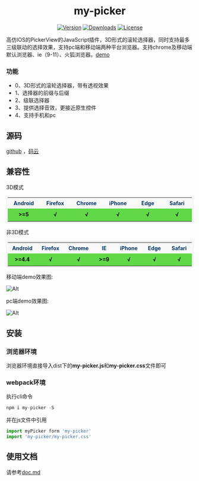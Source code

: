 <h1 align="center">my-picker</h1>
<p class="mydoc_api_npm-info" align="center">
            <a href="https://www.npmjs.com/package/my-picker"><img src="https://img.shields.io/npm/v/my-picker.svg" alt="Version"></a>
            <a href="https://www.npmjs.com/package/my-picker"><img src="https://img.shields.io/npm/dm/my-picker.svg" alt="Downloads"></a>
            <a href="https://www.npmjs.com/package/my-picker"><img src="https://img.shields.io/npm/l/my-picker.svg" alt="License"></a>
        </p>

高仿IOS的PickerView的JavaScript插件，3D形式的滚轮选择器，同时支持最多三级联动的选择效果，支持pc端和移动端两种平台浏览器。支持chrome及移动端默认浏览器、ie（9-11）、火狐浏览器。[demo](https://laden666666.github.io/my-picker/ "") 


### 功能
*   0、3D形式的滚轮选择器，带有透视效果
*   1、选择器的前缀与后缀
*   2、级联选择器
*   3、提供选择音效，更接近原生控件
*   4、支持手机和pc


## 源码

[github](https://github.com/laden666666/my-picker "") ，[码云](https://gitee.com/laden666666/my-picker "") 



## 兼容性

3D模式

<center>
    <table cellspacing="1" style="margin: 0 auto;font-size: 14px;background-color: #f9f9f9;color: #036;padding: 3px;border-radius: 4px;border: 1px solid rgba(220, 220, 220, .5);">
        <colgroup width="100" span="6" align="center"></colgroup>
        <tr style="height: 30px;">
            <th align="center">Android</td><th align="center">Firefox</td><th align="center">Chrome</td><th align="center">iPhone</td><th align="center">Edge</td><th align="center">Safari</td>
        </tr>
        <tr style="color: #000;line-height: 28px;font-weight: bold;">
            <td align="center" style="background-color: #60d848">>=5</td><td align="center" style="background-color: #60d848">√</td><td align="center" style="background-color: #60d848">√</td><td align="center" style="background-color: #60d848">√</td><td align="center" style="background-color: #60d848">√</td><td align="center" style="background-color: #60d848">√</td>
        </tr>
    </table>
</center>


非3D模式

<center>
    <table cellspacing="1" style="margin: 0 auto;font-size: 14px;background-color: #f9f9f9;color: #036;padding: 3px;border-radius: 4px;border: 1px solid rgba(220, 220, 220, .5);">
        <colgroup width="100" span="7" align="center"></colgroup>
        <tr style="height: 30px;">
            <th align="center">Android</td><th align="center">Firefox</td><th align="center">Chrome</td><th align="center">IE</td><th align="center">iPhone</td><th align="center">Edge</td><th align="center">Safari</td>
        </tr>
        <tr style="color: #000;line-height: 28px;font-weight: bold;">
            <td align="center" style="background-color: #60d848">>=4.4</td><td align="center" style="background-color: #60d848">√</td><td align="center" style="background-color: #60d848">√</td><td align="center" style="background-color: #60d848">>=9</td><td align="center" style="background-color: #60d848">√</td><td align="center" style="background-color: #60d848">√</td><td align="center" style="background-color: #60d848">√</td>
        </tr>
    </table>
</center>


移动端demo效果图:

![Alt](./docs/images/mobileDemo.gif)

pc端demo效果图:

![Alt](./docs/images/pcDemo.gif)


## 安装

### 浏览器环境

浏览器环境直接导入dist下的**my-picker.js**和**my-picker.css**文件即可



### webpack环境

执行cli命令

```javascript
npm i my-picker -S
```

并在js文件中引用

```javascript
import myPicker form 'my-picker'
import 'my-picker/my-picker.css'
```



## 使用文档

请参考[doc.md](./docs/doc.md "") 



